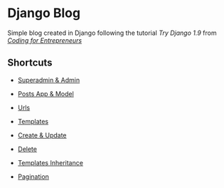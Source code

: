 # Django Blog
Simple blog created in Django
following the tutorial _Try Django 1.9_ from _[Coding for Entrepreneurs](https://www.codingforentrepreneurs.com/projects/try-django-19/)_


## Shortcuts

* [Superadmin & Admin](https://github.com/Michelee/djangoblog/commit/5335aff4a90f4be9df40504e6d5da9fa8f66ca7b)

* [Posts App & Model](https://github.com/Michelee/djangoblog/commit/bd38e19f41eb3f5afd52ef169741492449a22a89)

* [Urls](https://github.com/Michelee/djangoblog/commit/16864b917bf5a559f873db1d5f362c9e48b86bf0)

* [Templates](https://github.com/Michelee/djangoblog/commit/5f644111237d1a9ec6354d3a4dd7d1ac82f5e078)

* [Create & Update](https://github.com/Michelee/djangoblog/commit/4fb7ea5674b26730a77883d84b96b57d2049aaea)

* [Delete](https://github.com/Michelee/djangoblog/commit/599b9ac737277340252c97f9bbe9961ab5a04b14)

* [Templates Inheritance](https://github.com/Michelee/djangoblog/commit/0b2a0727e0b12f6965a619203562cb4109187042)

* [Pagination]()